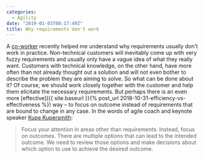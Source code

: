 ```yaml
---
categories:
  - Agility
date: "2019-01-03T08:17:49Z"
title: Why requirements don't work
---
```


A [co-worker](http://pickypython.blogspot.com/) recently helped me understand why requirements usually don’t work in practice. Non-technical customers will inevitably come up with very fuzzy requirements and usually only have a vague idea of what they really want. Customers with technical knowledge, on the other hand, have more often than not already thought out a solution and will not even bother to describe the problem they are aiming to solve. So what can be done about it? Of course, we should work closely together with the customer and help them elicitate the necessary requirements. But perhaps there is an even more [effective]({{ site.baseurl }}{% post_url 2018-10-31-efficiency-vs-effectiveness %}) way – to focus on outcome instead of requirements that are bound to change in any case. In the words of agile coach and keynote speaker [Kupe Kupersmith](http://www.kupetalks.com/about/):

> Focus your attention in areas other than requirements. Instead, focus on outcomes. There are multiple options that can lead to the intended outcome. We need to review those options and make decisions about which option to use to achieve the desired outcome.
